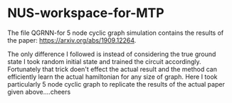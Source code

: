 # NUS-workspace-for-MTP

The file QGRNN-for 5 node cyclic graph simulation contains the results of the paper: https://arxiv.org/abs/1909.12264.

The only difference I followed is instead of considering the true ground state I took random initial state and trained the circuit accordingly. Fortunately that trick doen't effect
the actual result and the method can efficiently learn the actual hamiltonian for any size of graph. Here I took particularly 5 node cyclic graph to replicate the results of the 
actual paper given above....cheers

